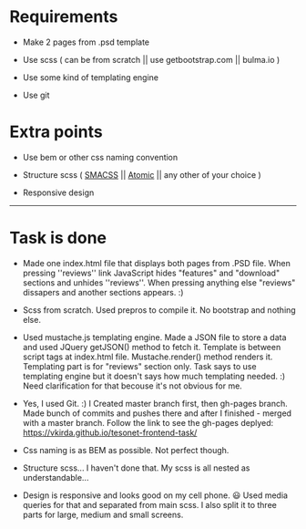 # Requirements

* Make 2 pages from .psd template

* Use scss ( can be from scratch || use getbootstrap.com || bulma.io )

* Use some kind of templating engine

* Use git


# Extra points

* Use bem or other css naming convention

* Structure scss (  [SMACSS](http://smacss.com/) || [Atomic](http://github.com/nemophrost/atomic-css) || any other of your choice ) 

* Responsive design

---------------------------------------------------------

# Task is done

* Made one index.html file that displays both pages from .PSD file. When pressing ''reviews'' link JavaScript hides "features" and "download" sections and unhides ''reviews''. When pressing anything else "reviews" dissapers and another sections appears. :)

* Scss from scratch. Used prepros to compile it. No bootstrap and nothing else.

* Used mustache.js templating engine. Made a JSON file to store a data and used JQuery getJSON() method to fetch it. Template is between script tags at index.html file. Mustache.render() method renders it. Templating part is for "reviews" section only. Task says to use templating engine but it doesn't says how much templating needed. :) Need clarification for that becouse it's not obvious for me.

* Yes, I used Git. :) I Created master branch first, then gh-pages branch. Made bunch of commits and pushes there and after I finished - merged with a master branch. Follow the link to see the gh-pages deplyed: https://vkirda.github.io/tesonet-frontend-task/

* Css naming is as BEM as possible. Not perfect though.

* Structure scss... I haven't done that. My scss is all nested as understandable...

* Design is responsive and looks good on my cell phone. :smiley: Used media queries for that and separated from main scss. I also split it to three parts for large, medium and small screens.
